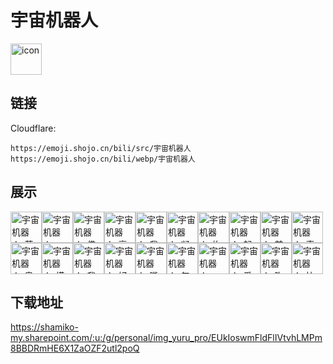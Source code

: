 # 宇宙机器人
<img src="https://emoji.shojo.cn/bili/src/宇宙机器人/icon.png" width="50" height="50" alt="icon">

## 链接
Cloudflare:
```
https://emoji.shojo.cn/bili/src/宇宙机器人
https://emoji.shojo.cn/bili/webp/宇宙机器人
```
## 展示
<img src="https://emoji.shojo.cn/bili/src/宇宙机器人/宇宙机器人-萌.png" width="50" height="50" alt="宇宙机器人-萌"><img src="https://emoji.shojo.cn/bili/src/宇宙机器人/宇宙机器人-AWSL.png" width="50" height="50" alt="宇宙机器人-AWSL"><img src="https://emoji.shojo.cn/bili/src/宇宙机器人/宇宙机器人-佛.png" width="50" height="50" alt="宇宙机器人-佛"><img src="https://emoji.shojo.cn/bili/src/宇宙机器人/宇宙机器人-衰.png" width="50" height="50" alt="宇宙机器人-衰"><img src="https://emoji.shojo.cn/bili/src/宇宙机器人/宇宙机器人-我可以.png" width="50" height="50" alt="宇宙机器人-我可以"><img src="https://emoji.shojo.cn/bili/src/宇宙机器人/宇宙机器人-凝视.png" width="50" height="50" alt="宇宙机器人-凝视"><img src="https://emoji.shojo.cn/bili/src/宇宙机器人/宇宙机器人-炸裂.png" width="50" height="50" alt="宇宙机器人-炸裂"><img src="https://emoji.shojo.cn/bili/src/宇宙机器人/宇宙机器人-起飞.png" width="50" height="50" alt="宇宙机器人-起飞"><img src="https://emoji.shojo.cn/bili/src/宇宙机器人/宇宙机器人-前方高能.png" width="50" height="50" alt="宇宙机器人-前方高能"><img src="https://emoji.shojo.cn/bili/src/宇宙机器人/宇宙机器人-真香.png" width="50" height="50" alt="宇宙机器人-真香"><img src="https://emoji.shojo.cn/bili/src/宇宙机器人/宇宙机器人-奥利给.png" width="50" height="50" alt="宇宙机器人-奥利给"><img src="https://emoji.shojo.cn/bili/src/宇宙机器人/宇宙机器人-摸鱼.png" width="50" height="50" alt="宇宙机器人-摸鱼"><img src="https://emoji.shojo.cn/bili/src/宇宙机器人/宇宙机器人-我好了.png" width="50" height="50" alt="宇宙机器人-我好了"><img src="https://emoji.shojo.cn/bili/src/宇宙机器人/宇宙机器人-好会啊.png" width="50" height="50" alt="宇宙机器人-好会啊"><img src="https://emoji.shojo.cn/bili/src/宇宙机器人/宇宙机器人-嘴臭.png" width="50" height="50" alt="宇宙机器人-嘴臭"><img src="https://emoji.shojo.cn/bili/src/宇宙机器人/宇宙机器人-气死偶咧.png" width="50" height="50" alt="宇宙机器人-气死偶咧"><img src="https://emoji.shojo.cn/bili/src/宇宙机器人/宇宙机器人-Hmmm.png" width="50" height="50" alt="宇宙机器人-Hmmm"><img src="https://emoji.shojo.cn/bili/src/宇宙机器人/宇宙机器人-爱了爱了.png" width="50" height="50" alt="宇宙机器人-爱了爱了"><img src="https://emoji.shojo.cn/bili/src/宇宙机器人/宇宙机器人-吹爆.png" width="50" height="50" alt="宇宙机器人-吹爆"><img src="https://emoji.shojo.cn/bili/src/宇宙机器人/宇宙机器人-快跑.png" width="50" height="50" alt="宇宙机器人-快跑">

## 下载地址

https://shamiko-my.sharepoint.com/:u:/g/personal/img_yuru_pro/EUkIoswmFldFlIVtvhLMPm8BBDRmHE6X1ZaOZF2utl2poQ